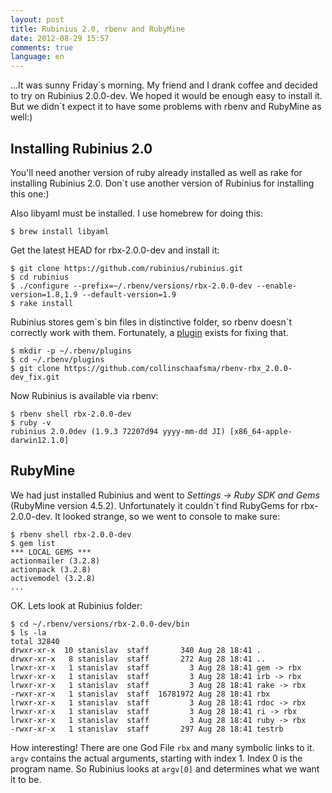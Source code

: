 ```yaml
---
layout: post
title: Rubinius 2.0, rbenv and RubyMine
date: 2012-08-29 15:57
comments: true
language: en
---
```


...It was sunny Friday\`s morning. My friend and I drank coffee and decided to try on Rubinius 2.0.0-dev. We hoped it would be enough easy to install it. But we didn\`t expect it to have some problems with rbenv and RubyMine as well:)

## Installing Rubinius 2.0

You'll need another version of ruby already installed as well as rake for installing Rubinius 2.0. Don\`t use another version of Rubinius for installing this one:)

Also libyaml must be installed. I use homebrew for doing this:

    $ brew install libyaml

Get the latest HEAD for rbx-2.0.0-dev and install it:

    $ git clone https://github.com/rubinius/rubinius.git
    $ cd rubinius
    $ ./configure --prefix=~/.rbenv/versions/rbx-2.0.0-dev --enable-version=1.8,1.9 --default-version=1.9
    $ rake install

Rubinius stores gem\`s bin files in distinctive folder, so rbenv doesn\`t correctly work with them. Fortunately, a [plugin](https://github.com/collinschaafsma/rbenv-rbx_2.0.0-dev_fix) exists for fixing that.

    $ mkdir -p ~/.rbenv/plugins
    $ cd ~/.rbenv/plugins
    $ git clone https://github.com/collinschaafsma/rbenv-rbx_2.0.0-dev_fix.git

Now Rubinius is available via rbenv:

    $ rbenv shell rbx-2.0.0-dev
    $ ruby -v
    rubinius 2.0.0dev (1.9.3 72207d94 yyyy-mm-dd JI) [x86_64-apple-darwin12.1.0]

## RubyMine

We had just installed Rubinius and went to _Settings -> Ruby SDK and Gems_ (RubyMine version 4.5.2). Unfortunately it couldn\`t find RubyGems for rbx-2.0.0-dev. It looked strange, so we went to console to make sure:

    $ rbenv shell rbx-2.0.0-dev
    $ gem list
    *** LOCAL GEMS ***
    actionmailer (3.2.8)
    actionpack (3.2.8)
    activemodel (3.2.8)
    ...

OK. Lets look at Rubinius folder:

    $ cd ~/.rbenv/versions/rbx-2.0.0-dev/bin
    $ ls -la
    total 32840
    drwxr-xr-x  10 stanislav  staff       340 Aug 28 18:41 .
    drwxr-xr-x   8 stanislav  staff       272 Aug 28 18:41 ..
    lrwxr-xr-x   1 stanislav  staff         3 Aug 28 18:41 gem -> rbx
    lrwxr-xr-x   1 stanislav  staff         3 Aug 28 18:41 irb -> rbx
    lrwxr-xr-x   1 stanislav  staff         3 Aug 28 18:41 rake -> rbx
    -rwxr-xr-x   1 stanislav  staff  16781972 Aug 28 18:41 rbx
    lrwxr-xr-x   1 stanislav  staff         3 Aug 28 18:41 rdoc -> rbx
    lrwxr-xr-x   1 stanislav  staff         3 Aug 28 18:41 ri -> rbx
    lrwxr-xr-x   1 stanislav  staff         3 Aug 28 18:41 ruby -> rbx
    -rwxr-xr-x   1 stanislav  staff       297 Aug 28 18:41 testrb

How interesting! There are one God File `rbx` and many symbolic links to it. `argv` contains the actual arguments, starting with index 1. Index 0 is the program name. So Rubinius looks at `argv[0]` and determines what we want it to be. 

